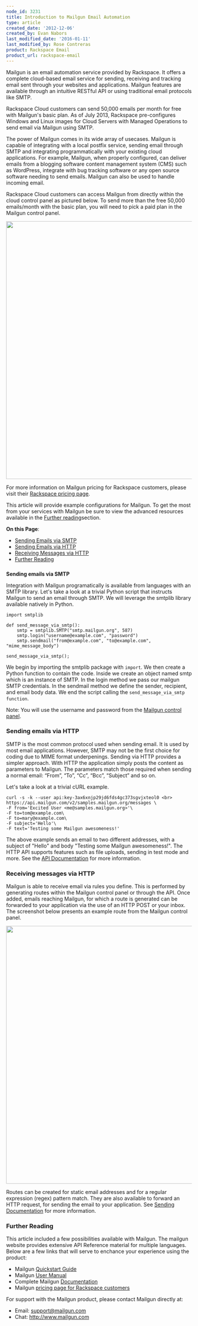 ```yaml
---
node_id: 3231
title: Introduction to Mailgun Email Automation
type: article
created_date: '2012-12-06'
created_by: Evan Nabors
last_modified_date: '2016-01-11'
last_modified_by: Rose Contreras
product: Rackspace Email
product_url: rackspace-email
---
```


Mailgun is an email automation service provided by Rackspace. It offers
a complete cloud-based email service for sending, receiving and tracking
email sent through your websites and applications. Mailgun features are
available through an intuitive RESTful API or using traditional email
protocols like SMTP.

Rackspace Cloud customers can send 50,000 emails per month for free with
Mailgun's basic plan. As of July 2013, Rackspace pre-configures Windows
and Linux images for Cloud Servers with Managed Operations to send email
via Mailgun using SMTP.

The power of Mailgun comes in its wide array of usecases. Mailgun is
capable of integrating with a local postfix service, sending email
through SMTP and integrating programmatically with your existing cloud
applications. For example, Mailgun, when properly configured, can
deliver emails from a blogging software content management system (CMS)
such as WordPress, integrate with bug tracking software or any open
source software needing to send emails. Mailgun can also be used to
handle incoming email.

Rackspace Cloud customers can access Mailgun from directly within
the cloud control panel as pictured below. To send more than the free
50,000 emails/month with the basic plan, you will need to pick a paid
plan in the Mailgun control panel.

<img src="https://8026b2e3760e2433679c-fffceaebb8c6ee053c935e8915a3fbe7.ssl.cf2.rackcdn.com/field/image/1560-3231-newimg_0.png" width="700" />

For more information on Mailgun pricing for Rackspace customers, please
visit their [Rackspace pricing page](http://www.mailgun.com/rackspace).

This article will provide example configurations for Mailgun. To get the
most from your services with Mailgun be sure to view the advanced
resources available in the [Further reading](#further-reading)section.

**On this Page**:

-   [Sending Emails via SMTP](#sending-emails-via-smtp)
-   [Sending Emails via HTTP](#sending-emails-via-http)
-   [Receiving Messages via HTTP](#receiving-messages-via-http)
-   [Further Reading](#further-reading)

###
**Sending emails via SMTP**

Integration with Mailgun programatically is available from languages
with an SMTP library. Let's take a look at a trivial Python script that
instructs Mailgun to send an email through SMTP. We will leverage the
smtplib library available natively in Python.

``` {.p3}
import smtplib

def send_message_via_smtp():
    smtp = smtplib.SMTP("smtp.mailgun.org", 587)
    smtp.login("username@example.com", "password")
    smtp.sendmail("from@example.com", "to@example.com", "mime_message_body")

send_message_via_smtp();
```

We begin by importing the smtplib package with `import`.  We then create
a Python function to contain the code. Inside we create an object named
smtp which is an instance of SMTP. In the login method we pass our
mailgun SMTP credentials. In the sendmail method we define the sender,
recipient, and email body data. We end the script calling the
`send_message_via_smtp function`.

Note: You will use the username and password from the [Mailgun control
panel](https://mailgun.com/sessions/new).

### **Sending emails via HTTP**

SMTP is the most common protocol used when sending email. It is used by
most email applications. However, SMTP may not be the first choice for
coding due to MIME format underpenings. Sending via HTTP provides a
simpler approach. With HTTP the application simply posts the content as
parameters to Mailgun. The parameters match those required when sending
a normal email: &ldquo;From&rdquo;, &ldquo;To&rdquo;, &ldquo;Cc&rdquo;, &ldquo;Bcc&rdquo;, &ldquo;Subject&rdquo; and so on.

Let's take a look at a trivial cURL example.

``` {.p3}
curl -s -k --user api:key-3ax6xnjp29jd6fds4gc373sgvjxteol0 <br>
https://api.mailgun.com/v2/samples.mailgun.org/messages \
-F from='Excited User <me@samples.mailgun.org>'\
-F to=tom@example.com\
-F to=mary@example.com\
-F subject='Hello'\
-F text='Testing some Mailgun awesomeness!'
```

The above example sends an email to two different addresses, with a
subject of "Hello" and body "Testing some Mailgun awesomeness!". The
HTTP API supports features such as file uploads, sending in test mode
and more. See the [API
Documentation](http://documentation.mailgun.com/user_manual.html) for
more information.

### **Receiving messages via HTTP**

Mailgun is able to receive email via rules you define. This is performed
by generating routes within the Mailgun control panel or through the
API. Once added, emails reaching Mailgun, for which a route is generated
can be forwarded to your application via the use of an HTTP POST or your
inbox. The screenshot below presents an example route from the Mailgun
control panel.

<img src="https://8026b2e3760e2433679c-fffceaebb8c6ee053c935e8915a3fbe7.ssl.cf2.rackcdn.com/field/image/1560-3231-newimg2_0.png" width="700" />

Routes can be created for static email addresses and for a regular
expression (regex) pattern match. They are also available to forward an
HTTP request, for sending the email to your application. See [Sending
Documentation](http://documentation.mailgun.com/user_manual.html#receiving-messages)
for more information.

### **Further Reading**

This article included a few possibilities available with Mailgun. The
mailgun website provides extensive API Reference material for multiple
languages. Below are a few links that will serve to enchance your
experience using the product:

-   Mailgun [Quickstart
    Guide](https://documentation.mailgun.com/quickstart.html)
-   Mailgun [User
    Manual](http://documentation.mailgun.com/user_manual.html)
-   Complete Mailgun [Documentation](http://documentation.mailgun.com/)
-   Mailgun [pricing page for Rackspace
    customers](http://www.mailgun.com/rackspace)

For support with the Mailgun product, please contact Mailgun directly
at:

-   Email: <support@mailgun.com>
-   Chat: <http://www.mailgun.com>


